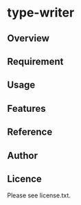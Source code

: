 # type-writer 

## Overview


## Requirement


## Usage


## Features


## Reference


## Author


## Licence

Please see license.txt.
